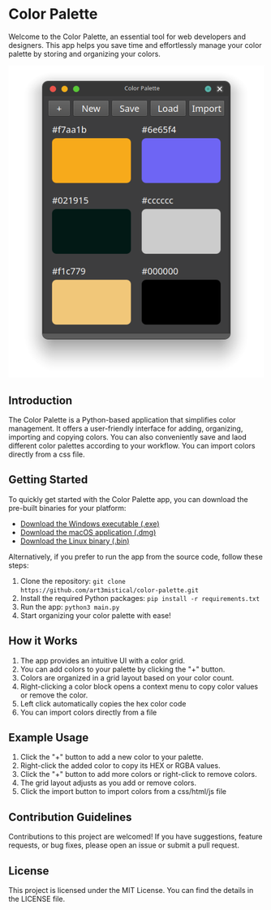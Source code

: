 # Color Palette

Welcome to the Color Palette, an essential tool for web developers and designers. This app helps you save time and effortlessly manage your color palette by storing and organizing your colors.

![alt text](image.png)



## Introduction

The Color Palette is a Python-based application that simplifies color management. It offers a user-friendly interface for adding, organizing, importing and copying colors. You can also conveniently save and laod different color palettes according to your workflow. You can import colors directly from a css file. 

## Getting Started


To quickly get started with the Color Palette app, you can download the pre-built binaries for your platform:

- [Download the Windows executable (.exe)](https://github.com/ART3MISTICAL/color-palette/releases/download/v0.3.0/color_palette.exe)
- [Download the macOS application (.dmg)](https://github.com/ART3MISTICAL/color-palette/releases/download/v0.3.0/color_palette_macos.dmg)
- [Download the Linux binary (.bin)](https://github.com/ART3MISTICAL/color-palette/releases/download/v0.3.0/color_palette_linux.bin)

Alternatively, if you prefer to run the app from the source code, follow these steps:

1. Clone the repository: `git clone https://github.com/art3mistical/color-palette.git`
2. Install the required Python packages: `pip install -r requirements.txt`
3. Run the app: `python3 main.py`
4. Start organizing your color palette with ease!

## How it Works

1. The app provides an intuitive UI with a color grid.
2. You can add colors to your palette by clicking the "+" button.
3. Colors are organized in a grid layout based on your color count.
4. Right-clicking a color block opens a context menu to copy color values or remove the color.
5. Left click automatically copies the hex color code
6. You can import colors directly from a file


## Example Usage

1. Click the "+" button to add a new color to your palette.
2. Right-click the added color to copy its HEX or RGBA values.
3. Click the "+" button to add more colors or right-click to remove colors.
4. The grid layout adjusts as you add or remove colors.
5. Click the import button to import colors from a css/html/js file


## Contribution Guidelines

Contributions to this project are welcomed! If you have suggestions, feature requests, or bug fixes, please open an issue or submit a pull request.

## License

This project is licensed under the MIT License. You can find the details in the LICENSE file.
